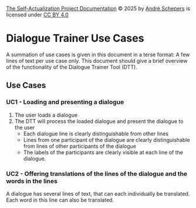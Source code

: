 <a href="https://github.com/andres81/The-Self-Actualization-Project">The
Self-Actualization Project Documentation</a> © 2025
by <a href="https://www.andreschepers.nl">André Schepers</a> is licensed
under <a href="https://creativecommons.org/licenses/by/4.0/">CC BY
4.0</a><img src="https://mirrors.creativecommons.org/presskit/icons/cc.svg" alt="" style="max-width: 1em;max-height:1em;margin-left: .2em;"><img src="https://mirrors.creativecommons.org/presskit/icons/by.svg" alt="" style="max-width: 1em;max-height:1em;margin-left: .2em;">

# Dialogue Trainer Use Cases

A summation of use cases is given in this document in a terse format: A few
lines of text per use case only. This document should give a brief overview of
the functionality of the Dialogue Trainer Tool (DTT).

## Use Cases

### UC1 - Loading and presenting a dialogue

1. The user loads a dialogue
2. The DTT will process the loaded dialogue and present the dialogue to the user
    * Each dialogue line is clearly distinguishable from other lines
    * Lines from one participant of the dialogue are clearly distinguishable
      from lines of other participants of the dialogue
    * The labels of the participants are clearly visible at each line of the
      dialogue.

### UC2 - Offering translations of the lines of the dialogue and the words in the lines

A dialogue has several lines of text, that can each individually be translated.
Each word in this line can also be translated.